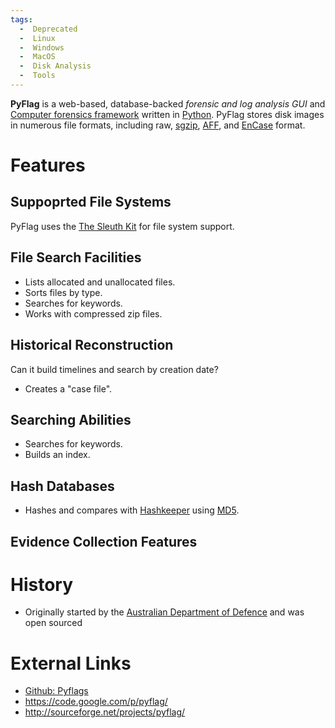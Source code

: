 ```yaml
---
tags:
  -  Deprecated
  -  Linux
  -  Windows
  -  MacOS
  -  Disk Analysis
  -  Tools
---
```

**PyFlag** is a web-based, database-backed *forensic and log analysis
GUI* and [Computer forensics
framework](computer_forensics_framework.md) written in
[Python](python.md). PyFlag stores disk images in numerous file
formats, including raw, [sgzip](sgzip.md),
[AFF](aff.md), and [EnCase](encase.md) format.

# Features

## Suppoprted File Systems

PyFlag uses the [The Sleuth Kit](the_sleuth_kit.md) for file system
support.

## File Search Facilities

- Lists allocated and unallocated files.
- Sorts files by type.
- Searches for keywords.
- Works with compressed zip files.

## Historical Reconstruction

Can it build timelines and search by creation date?

- Creates a "case file".

## Searching Abilities

- Searches for keywords.
- Builds an index.

## Hash Databases

- Hashes and compares with [Hashkeeper](hashkeeper.md) using
  [MD5](md5.md).

## Evidence Collection Features

# History

- Originally started by the [Australian Department of
  Defence](australian_department_of_defence.md) and was open
  sourced

# External Links

- [Github: Pyflags](https://github.com/py4n6/pyflag)
- <https://code.google.com/p/pyflag/>
- <http://sourceforge.net/projects/pyflag/>
